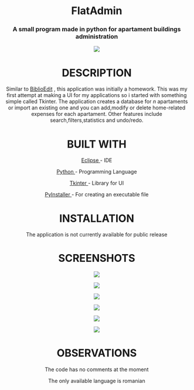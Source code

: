 <h1 align="center">FlatAdmin</h1>

<h3 align="center"> A small program made in python for apartament buildings administration</h3>
<p align="center">
  <img  src="https://i.imgur.com/yOSaJ9I.png">
</p>
<h1 align="center">DESCRIPTION</h1>
<p align="center">Similar to <a href="https://github.com/seba40/BiblioEdit">BiblioEdit</a> , this application was initially a homework.
This was my first attempt at making a UI for my applications so i started with something simple called Tkinter. The application creates a database for <i>n</i> apartaments or import an existing one and you can add,modify or delete home-related expenses for each apartament.
Other features include search,filters,statistics and undo/redo.</p>
<h1 align="center">BUILT WITH</h1>
 <p align="center">  <a href="http://www.eclipse.org/downloads/eclipse-packages/">Eclipse </a>- IDE</p>
 <p align="center" >  <a href="https://www.python.org/">Python </a>- Programming Language</p>
 <p align="center"> <a href="https://wiki.python.org/moin/TkInter">Tkinter </a>- Library for UI</p>
 <p align="center"><a href="http://www.pyinstaller.org/">PyInstaller </a>- For creating an executable file</p>



<h1 align="center">INSTALLATION</h1>
<p align="center">The application is not currently available for public release</p>
<h1 align="center">SCREENSHOTS</h1>
<p align="center"><img src="https://i.imgur.com/Tl8OCFh.png"></p>
<p align="center"><img src="https://i.imgur.com/qDorQKS.png"></p>
<p align="center"><img src="https://i.imgur.com/5YIPlK1.png"></p>
<p align="center"><img src="https://i.imgur.com/kHmUjYY.png"></p>
<p align="center"><img src="https://i.imgur.com/KVfZ6sh.png"></p>
<p align="center"><img src="https://i.imgur.com/b0UDfc0.png"></p>






<h1 align="center">OBSERVATIONS</h1>
<p align="center">The code has no comments at the moment</p>
<p align="center">The only available language is romanian</p>






